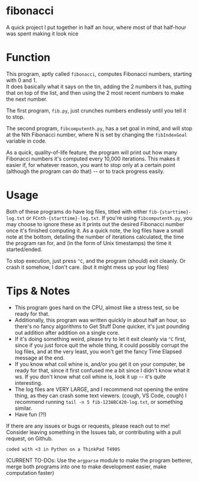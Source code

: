 # fibonacci
A quick project I put together in half an hour, where most of that half-hour was spent making it look nice

# Function
This program, aptly called `fibonacci`, computes Fibonacci numbers, starting with 0 and 1.  
It does basically what it says on the tin, adding the 2 numbers it has, putting that on top of the list, and then using the 2 most recent numbers to make the next number.

The first program, `fib.py`, just crunches numbers endlessly until you tell it to stop.

The second program, `fibcomputenth.py`, has a set goal in mind, and will stop at the Nth Fibonacci number, where N is set by changing the `fibIndexGoal` variable in code.

As a quick, quality-of-life feature, the program will print out how many Fibonacci numbers it's computed every 10,000 iterations.
This makes it easier if, for whatever reason, you want to stop only at a certain point (although the program can do that) -- or to track progress easily.

# Usage
Both of these programs do have log files, titled with either `fib-{starttime}-log.txt` or `FCnth-{starttime}-log.txt`.
If you're using `fibcomputenth.py`, you may choose to ignore these as it prints out the desired Fibonacci number once it's finished computing it.
As a quick note, the log files have a small note at the bottom, detailing the number of iterations calculated, the time the program ran for, and (in the form of Unix timestamps) the time it started/ended.

To stop execution, just press `^C`, and the program (should) exit cleanly.
Or crash it somehow, I don't care. (but it might mess up your log files)

# Tips & Notes
- This program goes hard on the CPU, almost like a stress test, so be ready for that.
- Additionally, this program was written quickly in about half an hour, so there's no fancy algorithms to Get Stuff Done quicker, it's just pounding out addition after addition on a single core.
- If it's doing something weird, please try to let it exit cleanly via `^C` first, since if you just force quit the whole thing, it could possibly corrupt the log files, and at the very least, you won't get the fancy Time Elapsed message at the end.
- If you know what coil whine is, and/or you get it on your computer, be ready for that, since it first confused me a bit since I didn't know what it ws. If you don't know what coil whine is, look it up -- it's quite interesting.
- The log files are VERY LARGE, and I recommend not opening the entire thing, as they can crash some text viewers. (cough, VS Code, cough) I recommend running `tail -n 5 fib-123ABC420-log.txt`, or something similar.
- Have fun (?!)


If there are any issues or bugs or requests, please reach out to me! Consider leaving something in the Issues tab, or contributing with a pull request, on Github.

`coded with <3 in Python on a ThinkPad T490S`

(CURRENT TO-DOs: Use the `argparse` module to make the program betterer, merge both programs into one to make development easier, make computation faster)